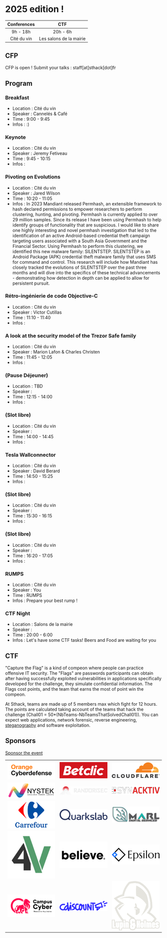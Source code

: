 # 2025 edition !

| Conferences |           CTF           |
| :---------: | :---------------------: |
|  9h - 18h   |        20h - 6h         |
| Cité du vin | Les salons de la mairie |

## CFP

CFP is open ! Submit your talks : staff[at]sthack[dot]fr

## Program

### Breakfast

- Location : Cité du vin
- Speaker : Cannelés & Café
- Time : 9:00 - 9:45
- Infos : :)

### Keynote

- Location : Cité du vin
- Speaker : Jeremy Fetiveau
- Time : 9:45 - 10:15
- Infos :

### Pivoting on Evolutions

- Location : Cité du vin
- Speaker : Jared Wilson
- Time : 10:20 - 11:05
- Infos : In 2023 Mandiant released Permhash, an extensible framework to hash declared permissions to empower researchers to perform clustering, hunting, and pivoting. Permhash is currently applied to over 29 million samples. Since its release I have been using Permhash to help identify groups of functionality that are suspicious. I would like to share one highly interesting and novel permhash investigation that led to the identification of an active Android-based credential theft campaign targeting users associated with a South Asia Government and the Financial Sector. Using Permhash to perform this clustering, we identified this new malware family: SILENTSTEP. SILENTSTEP is an Android Package (APK) credential theft malware family that uses SMS for command and control. This research will include how Mandiant has closely tracked the evolutions of SILENTSTEP over the past three months and will dive into the specifics of these technical advancements - demonstrating how detection in depth can be applied to allow for persistent pursuit.

### Rétro-ingénierie de code Objective-C

- Location : Cité du vin
- Speaker : Victor Cutillas
- Time : 11:10 - 11:40
- Infos :

### A look at the security model of the Trezor Safe family

- Location : Cité du vin
- Speaker : Marion Lafon & Charles Christen
- Time : 11:45 - 12:05
- Infos :

### (Pause Déjeuner)

- Location : TBD
- Speaker :
- Time : 12:15 - 14:00
- Infos :

### (Slot libre)

- Location : Cité du vin
- Speaker :
- Time : 14:00 - 14:45
- Infos :

### Tesla Wallconnector

- Location : Cité du vin
- Speaker : David Berard
- Time : 14:50 - 15:25
- Infos :

### (Slot libre)

- Location : Cité du vin
- Speaker :
- Time : 15:30 - 16:15
- Infos :

### (Slot libre)

- Location : Cité du vin
- Speaker :
- Time : 16:20 - 17:05
- Infos :

### RUMPS

- Location : Cité du vin
- Speaker : You
- Time : RUMPS
- Infos : Prepare your best rump !

### CTF Night

- Location : Salons de la mairie
- Speaker :
- Time : 20:00 - 6:00
- Infos : Let's have some CTF tasks! Beers and Food are waiting for you

## CTF

"Capture the Flag" is a kind of compeon where people can practice offensive IT security. The "Flags" are passwords participants can obtain after having successfully exploited vulnerabilities in applications specifically developed for the challenge, they simulate confidential information. The Flags cost points, and the team that earns the most of point win the compeon.

At Sthack, teams are made up of 5 members max which fight for 12 hours. The points are calculated taking account of the teams that hack the challenge (Chall01 = 50\*(NbTeams-NbTeamsThatSolvedChall01)). You can expect web applications, network forensic, reverse engineering, [steganography](https://www.youtube.com/watch?v=dQw4w9WgXcQ) and software exploitation.

## Sponsors

[Sponsor the event](./Sthack%20-%20Sponsoring%202025.pdf)

<div class="table-sponsors">

|                                                                                                             |                                                                                               |                                                                                                         |
| ----------------------------------------------------------------------------------------------------------- | --------------------------------------------------------------------------------------------- | ------------------------------------------------------------------------------------------------------- |
| <a href="https://www.orangecyberdefense.com/fr/" target="_blank">![orange](img/Orange_cyberdefense.png)</a> | <a href="https://www.betclic.fr/" target="_blank">![Betclic](img/Logo_Betclic_2019.png)</a>   | <a href="https://www.cloudflare.com/" target="_blank">![Cloudflare](img/Cloudflare_Logo.png)</a>        |
| <a href="https://www.nystek.com/" target="_blank">![Nystek](img/nystek.png)</a>                             | <a href="https://www.randorisec.fr/" target="_blank">![Randorisec](img/randorisec.png)</a>    | <a href="http://synacktiv.com/" target="_blank">![Synacktiv](img/synacktiv.png)</a>                     |
| <a href="https://www.carrefour.fr/" target="_blank">![Carrefour](img/Carrefour-Logo.png)</a>                | <a href="https://www.quarkslab.com/" target="_blank">![Quarkslab](img/QUARKSLAB_LOGO.png)</a> | <a href="https://marl-ds.com/" target="_blank">![Marl](img/marl.jpeg)</a>                               |
| <a href="https://hack4values.eu/" target="_blank">![hack4values](img/hack4values_logo.jpeg)</a>             | <a href="https://www.believe.com/" target="_blank">![Believe](img/logo-believe-black.png)</a> | <a href="https://www.epsilon-sec.com/" target="_blank">![Epsilon Sec](img/epsilon_full_320_132.png)</a> |
| <a href="https://www.campuscyber-na.fr/">![Cybercampus](img/cybercampus.png)</a>                            | <a href="https://www.cdiscount.com/" target="_blank">![Cdiscount](img/logo_cdiscount.png)</a> | <a href="https://www.landh.tech/" target="_blank">![Lupin & Holmes](img/landh.svg)</a>                  |

</div>
